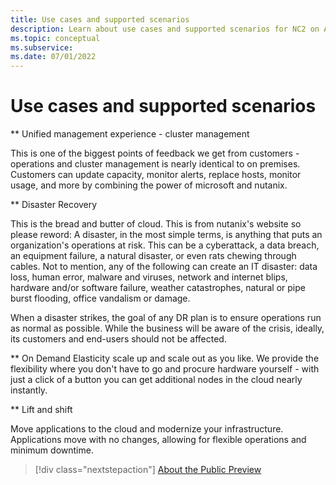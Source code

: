 ```yaml
---
title: Use cases and supported scenarios
description: Learn about use cases and supported scenarios for NC2 on Azure. 
ms.topic: conceptual
ms.subservice:  
ms.date: 07/01/2022
---
```


# Use cases and supported scenarios

** Unified management experience - cluster management

This is one of the biggest points of feedback we get from customers - operations and cluster management is nearly identical to on premises. Customers can update capacity, monitor alerts, replace hosts, monitor usage, and more by combining the power of microsoft and nutanix.

** Disaster Recovery

This is the bread and butter of cloud. This is from nutanix's website so please reword: A disaster, in the most simple terms, is anything that puts an organization's operations at risk. This can be a cyberattack, a data breach, an equipment failure, a natural disaster, or even rats chewing through cables. 
Not to mention, any of the following can create an IT disaster: data loss, human error, malware and viruses, network and internet blips, hardware and/or software failure, weather catastrophes, natural or pipe burst flooding, office vandalism or damage.

When a disaster strikes, the goal of any DR plan is to ensure operations run as normal as possible. 
While the business will be aware of the crisis, ideally, its customers and end-users should not be affected.

** On Demand Elasticity
scale up and scale out as you like. 
We provide the flexibility where you don't have to go and procure hardware yourself - with just a click of a button you can get additional nodes in the cloud nearly instantly.

** Lift and shift

Move applications to the cloud and modernize your infrastructure. 
Applications move with no changes, allowing for flexible operations and minimum downtime.

> [!div class="nextstepaction"]
> [About the Public Preview](about-the-public-preview.md)
